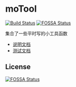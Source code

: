# moTool

[![Build Status](https://travis-ci.org/mowatermelon/moTool.svg?branch=master)](https://travis-ci.org/mowatermelon/moTool)
[![FOSSA Status](https://app.fossa.io/api/projects/git%2Bgithub.com%2Fmowatermelon%2FmoTool.svg?type=shield)](https://app.fossa.io/projects/git%2Bgithub.com%2Fmowatermelon%2FmoTool?ref=badge_shield)

集合了一些平时写的小工具函数

- [说明文档](https://mowatermelon.github.io/moTool/test/docs.html)
- [测试文档]( https://mowatermelon.github.io/moTool/test/test.html)


## License
[![FOSSA Status](https://app.fossa.io/api/projects/git%2Bgithub.com%2Fmowatermelon%2FmoTool.svg?type=large)](https://app.fossa.io/projects/git%2Bgithub.com%2Fmowatermelon%2FmoTool?ref=badge_large)